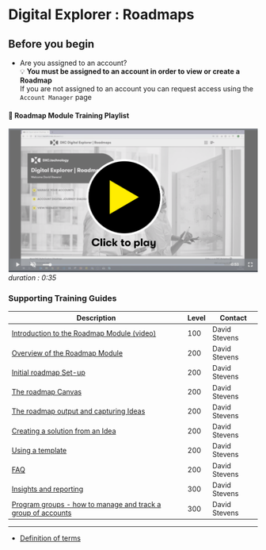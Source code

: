 # Digital Explorer : Roadmaps 
## Before you begin

- Are you assigned to an account?<br>
:bulb:  **You must be assigned to an account in order to view or create a Roadmap**<br>
If you are not assigned to an account you can request access using the `Account Manager` page<br>


#### :movie_camera: Roadmap Module Training Playlist

[![video](images/videoThumbnail.png)](https://dxc.mediaplatform.com/#!/video/1838/Digital+Explorer+Roadmaps+module+overview)
_duration : 0:35_


### Supporting Training Guides

|Description|Level|Contact|
|---|---|---|
| [Introduction to the Roadmap Module (video)](https://dxc.mediaplatform.com/#!/video/1838/Digital+Explorer+Roadmaps+module+overview)|100|David Stevens|
| [Overview of the Roadmap Module](RoadmapOverview.md) |200|David Stevens|
| [Initial roadmap Set-up](InitialSetup.md) |200|David Stevens|
| [The roadmap Canvas](RoadmapCanvas.md) |200|David Stevens|
| [The roadmap output and capturing Ideas](RoadmapOutput.md) |200|David Stevens|
| [Creating a solution from an Idea](Idea2Solution.md) |200|David Stevens|
| [Using a template](UsingaTemplate.md) |200|David Stevens|
| [FAQ](RoadmapFAQ.md)|200| David Stevens|
| [Insights and reporting](RoadmapInsights.md)|300|David Stevens|
| [Program groups - how to manage and track a group of accounts](RoadmapGroups.md)|300|David Stevens|

---

- [Definition of terms](../defintionsOfTerms.md)